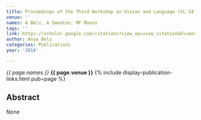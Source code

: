 ```yaml
---
title: Proceedings of the Third Workshop on Vision and Language (VL'14)
venue: ''
names: A Belz, A Smeaton, MF Moens
tags: ''
link: https://scholar.google.com/citations?view_op=view_citation&hl=en&user=trwwiW4AAAAJ&pagesize=100&sortby=pubdate&citation_for_view=trwwiW4AAAAJ:yD5IFk8b50cC
author: Anya Belz
categories: Publications
year: '2014'

---
```


*{{ page.names }}*
**{{ page.venue }}**
{% include display-publication-links.html pub=page %}
## Abstract

None